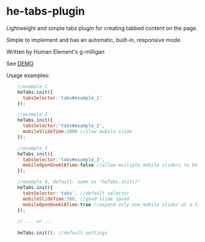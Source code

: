 # he-tabs-plugin
Lightweight and simple tabs plugin for creating tabbed content on the page. 

Simple to implement and has an automatic, built-in, responsive mode.

Written by Human Element's g-milligan 

See <a href="http://humanelement.github.io/he-tabs-plugin/" target="_blank">DEMO</a>

Usage examples:
```Javascript
    //example 1
    heTabs.init({
      tabsSelector:'tabs#example_1'
    });

    //example 2
    heTabs.init({
      tabsSelector:'tabs#example_2',
      mobileSlideTime:2000 //slow mobile slide
    });

    //example 3
    heTabs.init({
      tabsSelector:'tabs#example_3',
      mobileOpenOneAtATime:false //allow multiple mobile sliders to be open at one time
    });

    //example 4, default: same as "heTabs.init()"
    heTabs.init({
      tabsSelector:'tabs', //default selector
      mobileSlideTime:300, //good slide speed
      mobileOpenOneAtATime:true //expand only one mobile slider at a time
    });
    
    // ... or ...
    
    heTabs.init(); //default settings
    
```
